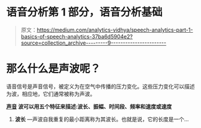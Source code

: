 # 语音分析第 1 部分，语音分析基础

> 原文：<https://medium.com/analytics-vidhya/speech-analytics-part-1-basics-of-speech-analytics-37ba6d5904e2?source=collection_archive---------9----------------------->

# 那么什么是声波呢？

语音信号是声音信号，被定义为在空气中传播的压力变化。这些压力变化可以描述为波，相应地，它们通常被称为声波。

[**声音**](https://www.jagranjosh.com/general-knowledge/sound-doppler-effect-and-echo-1457694165-1?ref=list_gk) **波可以用五个特征来描述:波长、振幅、时间段、频率和速度或速度**

1.  **波长** —声波自我重复的最小距离称为其波长。也就是说，它的长度是一个…